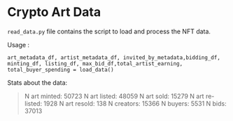 # Crypto Art Data

`read_data.py` file contains the script to load and process the NFT data.

Usage :

`art_metadata_df, artist_metadata_df, invited_by_metadata,bidding_df, minting_df, listing_df, max_bid_df,total_artist_earning, total_buyer_spending = load_data()`

Stats about the data:

> N art minted: 50723
N art listed: 48059
N art sold: 15279
N art re-listed: 1928
N art resold: 138
N creators: 15366
N buyers: 5531
N bids: 37013
